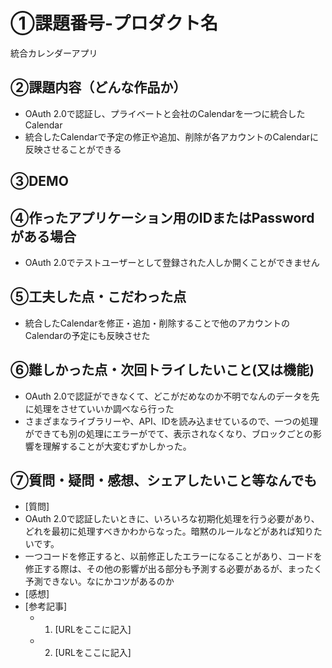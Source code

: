 # ①課題番号-プロダクト名

統合カレンダーアプリ

## ②課題内容（どんな作品か）

- OAuth 2.0で認証し、プライベートと会社のCalendarを一つに統合したCalendar
- 統合したCalendarで予定の修正や追加、削除が各アカウントのCalendarに反映させることができる

## ③DEMO



## ④作ったアプリケーション用のIDまたはPasswordがある場合

-  OAuth 2.0でテストユーザーとして登録された人しか開くことができません

## ⑤工夫した点・こだわった点

- 統合したCalendarを修正・追加・削除することで他のアカウントのCalendarの予定にも反映させた


## ⑥難しかった点・次回トライしたいこと(又は機能)

- OAuth 2.0で認証ができなくて、どこがだめなのか不明でなんのデータを先に処理をさせていいか調べなら行った
- さまざまなライブラリーや、API、IDを読み込ませているので、一つの処理ができても別の処理にエラーがでて、表示されなくなり、ブロックごとの影響を理解することが大変むずかしかった。


## ⑦質問・疑問・感想、シェアしたいこと等なんでも

- [質問]
- OAuth 2.0で認証したいときに、いろいろな初期化処理を行う必要があり、どれを最初に処理すべきかわからなった。暗黙のルールなどがあれば知りたいです。
- 一つコードを修正すると、以前修正したエラーになることがあり、コードを修正する際は、その他の影響が出る部分も予測する必要があるが、まったく予測できない。なにかコツがあるのか
- [感想]
- [参考記事]
  - 1. [URLをここに記入]
  - 2. [URLをここに記入]
